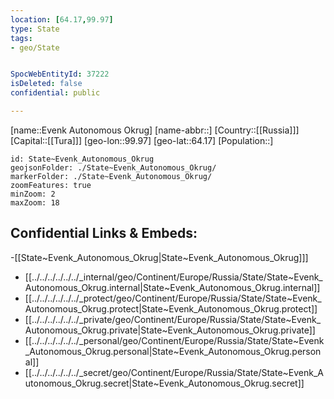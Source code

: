 ```yaml
---
location: [64.17,99.97]
type: State
tags:
- geo/State


SpocWebEntityId: 37222
isDeleted: false
confidential: public

---
```

[name::Evenk Autonomous Okrug]
[name-abbr::]
[Country::[[Russia]]]
[Capital::[[Tura]]]
[geo-lon::99.97]
[geo-lat::64.17]
[Population::]



```leaflet
id: State~Evenk_Autonomous_Okrug
geojsonFolder: ./State~Evenk_Autonomous_Okrug/
markerFolder: ./State~Evenk_Autonomous_Okrug/
zoomFeatures: true 
minZoom: 2 
maxZoom: 18
```


## Confidential Links & Embeds: 
-[[State~Evenk_Autonomous_Okrug|State~Evenk_Autonomous_Okrug]]] 
- [[../../../../../../_internal/geo/Continent/Europe/Russia/State/State~Evenk_Autonomous_Okrug.internal|State~Evenk_Autonomous_Okrug.internal]] 
- [[../../../../../../_protect/geo/Continent/Europe/Russia/State/State~Evenk_Autonomous_Okrug.protect|State~Evenk_Autonomous_Okrug.protect]] 
- [[../../../../../../_private/geo/Continent/Europe/Russia/State/State~Evenk_Autonomous_Okrug.private|State~Evenk_Autonomous_Okrug.private]] 
- [[../../../../../../_personal/geo/Continent/Europe/Russia/State/State~Evenk_Autonomous_Okrug.personal|State~Evenk_Autonomous_Okrug.personal]] 
- [[../../../../../../_secret/geo/Continent/Europe/Russia/State/State~Evenk_Autonomous_Okrug.secret|State~Evenk_Autonomous_Okrug.secret]] 
